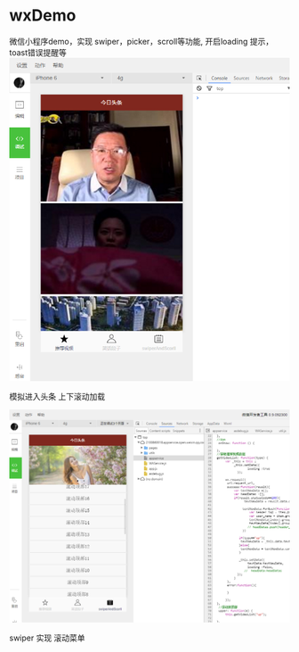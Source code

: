 # wxDemo
微信小程序demo，实现 swiper，picker，scroll等功能, 开启loading 提示，toast错误提醒等
 ![image](https://github.com/AntonySufer/wxDemo/blob/master/images/show/video.png)
 
 模拟进入头条 上下滚动加载
 
 ![image](https://github.com/AntonySufer/wxDemo/blob/master/images/show/2.png)
 
 swiper 实现   滚动菜单

